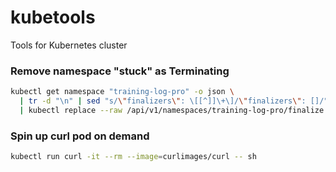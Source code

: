 # kubetools
Tools for Kubernetes cluster

### Remove namespace "stuck" as Terminating

```bash
kubectl get namespace "training-log-pro" -o json \
  | tr -d "\n" | sed "s/\"finalizers\": \[[^]]\+\]/\"finalizers\": []/" \
  | kubectl replace --raw /api/v1/namespaces/training-log-pro/finalize -f -
```

### Spin up curl pod on demand

```bash
kubectl run curl -it --rm --image=curlimages/curl -- sh
```